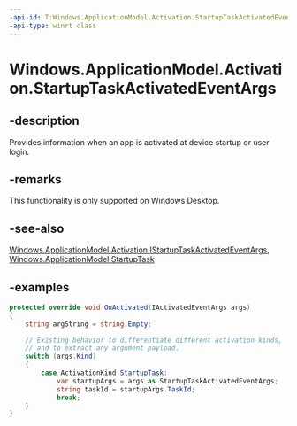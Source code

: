 ```yaml
---
-api-id: T:Windows.ApplicationModel.Activation.StartupTaskActivatedEventArgs
-api-type: winrt class
---
```


<!-- Class syntax.
public class StartupTaskActivatedEventArgs : IActivatedEventArgs, IActivatedEventArgsWithUser
-->

# Windows.ApplicationModel.Activation.StartupTaskActivatedEventArgs

## -description
Provides information when an app is activated at device startup or user login.

## -remarks
This functionality is only supported on Windows Desktop.

## -see-also
[Windows.ApplicationModel.Activation.IStartupTaskActivatedEventArgs](istartuptaskacitvatedeventArgs.md),
[Windows.ApplicationModel.StartupTask](..\windows.applicationmodel\startuptask.md)

## -examples
```csharp
protected override void OnActivated(IActivatedEventArgs args)
{
    string argString = string.Empty;

    // Existing behavior to differentiate different activation kinds,
    // and to extract any argument payload.
    switch (args.Kind)
    {
        case ActivationKind.StartupTask:
            var startupArgs = args as StartupTaskActivatedEventArgs;
            string taskId = startupArgs.TaskId;
            break;
    }
}
```
